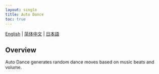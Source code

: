 ```yaml
---
layout: single
title: Auto Dance
toc: true
---
```

[English](/dancexr/features/autodance) | [简体中文](/zh/dancexr/features/autodance) | [日本語](/jp/dancexr/features/autodance)


## Overview
Auto Dance generates random dance moves based on music beats and volume. 

